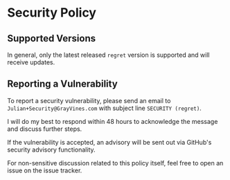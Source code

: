 # Security Policy

## Supported Versions

In general, only the latest released `regret` version is supported and will receive updates.

## Reporting a Vulnerability

To report a security vulnerability, please send an email to `Julian+Security@GrayVines.com` with subject line `SECURITY (regret)`.

I will do my best to respond within 48 hours to acknowledge the message and discuss further steps.

If the vulnerability is accepted, an advisory will be sent out via GitHub's security advisory functionality.

For non-sensitive discussion related to this policy itself, feel free to open an issue on the issue tracker.

